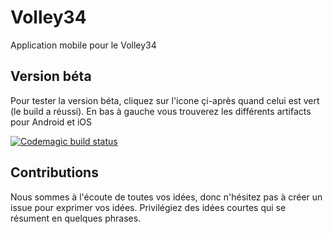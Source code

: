 # Volley34

Application mobile pour le Volley34

## Version béta

Pour tester la version béta, cliquez sur l'icone çi-après quand celui est vert (le build a réussi). En bas à gauche vous trouverez les différents artifacts pour Android et iOS

[![Codemagic build status](https://api.codemagic.io/apps/5e9a2bf718efc220e89ca590/5e9a2bf718efc220e89ca58f/status_badge.svg)](https://codemagic.io/apps/5e9a2bf718efc220e89ca590/5e9a2bf718efc220e89ca58f/latest_build)


## Contributions

Nous sommes à l'écoute de toutes vos idées, donc n'hésitez pas à créer un issue pour exprimer vos idées.
Privilégiez des idées courtes qui se résument en quelques phrases.


